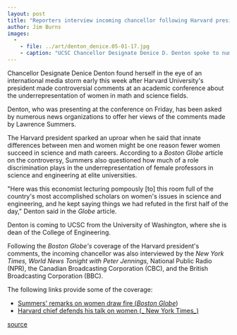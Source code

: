 ```yaml
---
layout: post
title: "Reporters interview incoming chancellor following Harvard president's comments"
author: Jim Burns
images:
  -
    - file: ../art/denton_denice.05-01-17.jpg
    - caption: "UCSC Chancellor Designate Denice D. Denton spoke to numerous news organizations about the Harvard president's comments. Photos: Kathy Saube, University of Washington"
---
```


Chancellor Designate Denice Denton found herself in the eye of an international media storm early this week after Harvard University's president made controversial comments at an academic conference about the underrepresentation of women in math and science fields.

Denton, who was presenting at the conference on Friday, has been asked by numerous news organizations to offer her views of the comments made by Lawrence Summers.

The Harvard president sparked an uproar when he said that innate differences between men and women might be one reason fewer women succeed in science and math careers. According to a _Boston Globe_ article on the controversy, Summers also questioned how much of a role discrimination plays in the underrepresentation of female professors in science and engineering at elite universities.  

"Here was this economist lecturing pompously [to] this room full of the country's most accomplished scholars on women's issues in science and engineering, and he kept saying things we had refuted in the first half of the day," Denton said in the _Globe_ article.

Denton is coming to UCSC from the University of Washington, where she is dean of the College of Engineering.   

Following the _Boston Globe's_ coverage of the Harvard president's comments, the incoming chancellor was also interviewed by the _New York Times, World News Tonight with Peter Jennings,_ National Public Radio (NPR), the Canadian Broadcasting Corporation (CBC), and the British Broadcasting Corporation (BBC).  

The following links provide some of the coverage:

* [Summers' remarks on women draw fire (_Boston Globe_][1])  
* [Harvard chief defends his talk on women (_ New York Times_)][2]  

[1]: http://www.boston.com/news/education/higher/articles/2005/01/17/summers_remarks_on_women_draw_fire/
[2]: http://www.nytimes.com/2005/01/18/national/18harvard.html?hp&ex=1106024400&en=ae01f767e933e68a&ei=5094&partner=homepage

[source](http://www1.ucsc.edu/currents/04-05/01-17/denton.asp "Permalink to denton")
